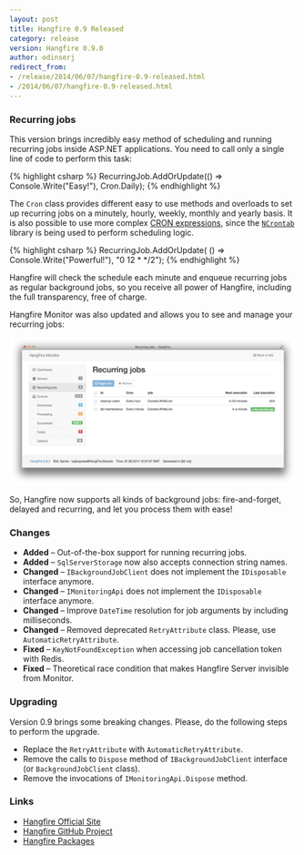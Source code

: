```yaml
---
layout: post
title: Hangfire 0.9 Released
category: release
version: Hangfire 0.9.0
author: odinserj
redirect_from:
- /release/2014/06/07/hangfire-0.9-released.html
- /2014/06/07/hangfire-0.9-released.html
---
```


### Recurring jobs

This version brings incredibly easy method of scheduling and running recurring jobs inside ASP.NET applications. You need to call only a single line of code to perform this task:

{% highlight csharp %}
RecurringJob.AddOrUpdate(() => Console.Write("Easy!"), Cron.Daily);
{% endhighlight %}

The `Cron` class provides different easy to use methods and overloads to set up recurring jobs on a minutely, hourly, weekly, monthly and yearly basis. It is also possible to use more complex [CRON expressions](http://en.wikipedia.org/wiki/Cron#CRON_expression), since the [`NCrontab`](https://code.google.com/p/ncrontab/) library is being used to perform scheduling logic.

{% highlight csharp %}
RecurringJob.AddOrUpdate(
    () => Console.Write("Powerful!"), 
    "0 12 * */2");
{% endhighlight %}

Hangfire will check the schedule each minute and enqueue recurring jobs as regular background jobs, so you receive all power of Hangfire, including the full transparency, free of charge. 

Hangfire Monitor was also updated and allows you to see and manage your recurring jobs:

![Recurring jobs](/img/recurring.png)

So, Hangfire now supports all kinds of background jobs: fire-and-forget, delayed and recurring, and let you process them with ease!

### Changes

* **Added** – Out-of-the-box support for running recurring jobs.
* **Added** – `SqlServerStorage` now also accepts connection string names.
* **Changed** – `IBackgroundJobClient` does not implement the `IDisposable` interface anymore.
* **Changed** – `IMonitoringApi` does not implement the `IDisposable` interface anymore.
* **Changed** – Improve `DateTime` resolution for job arguments by including milliseconds.
* **Changed** – Removed deprecated `RetryAttribute` class. Please, use `AutomaticRetryAttribute`.
* **Fixed** – `KeyNotFoundException` when accessing job cancellation token with Redis.
* **Fixed** – Theoretical race condition that makes Hangfire Server invisible from Monitor.

### Upgrading

Version 0.9 brings some breaking changes. Please, do the following steps to perform the upgrade.

* Replace the `RetryAttribute` with `AutomaticRetryAttribute`.
* Remove the calls to `Dispose` method of `IBackgroundJobClient` interface (or `BackgroundJobClient` class).
* Remove the invocations of `IMonitoringApi.Dispose` method.

### Links

* [Hangfire Official Site](http://hangfire.io)
* [Hangfire GitHub Project](https://github.com/odinserj/Hangfire)
* [Hangfire Packages](https://www.nuget.org/packages?q=hangfire)